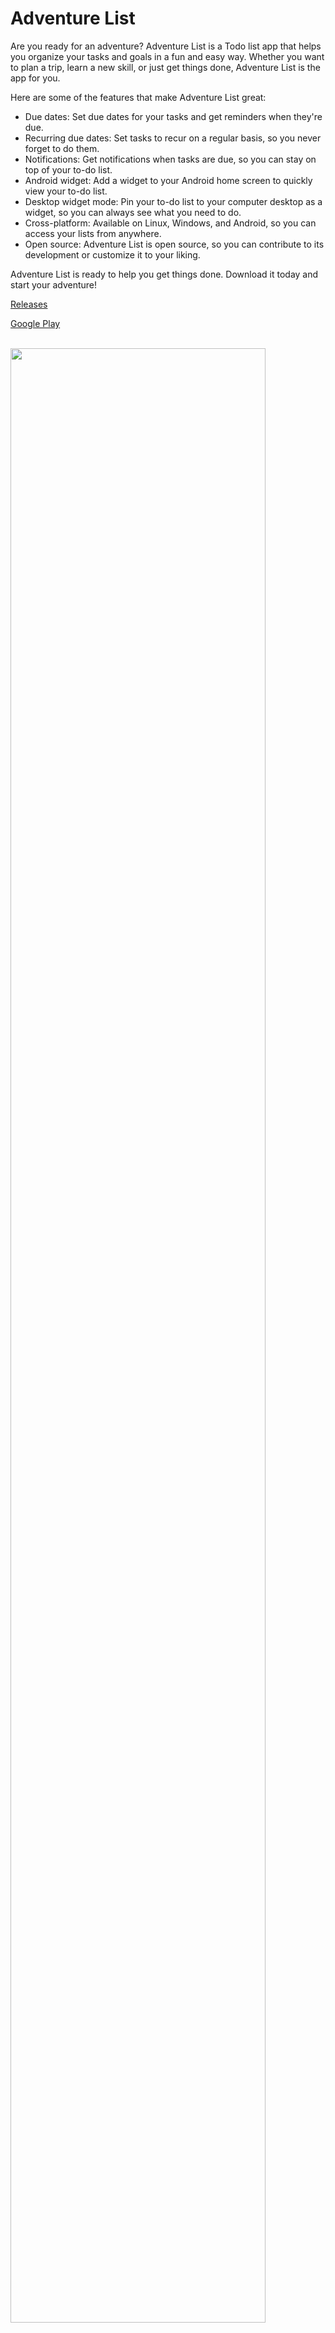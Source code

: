 # Adventure List

Are you ready for an adventure? Adventure List is a Todo list app that helps you organize your tasks and goals in a fun and easy way. Whether you want to plan a trip, learn a new skill, or just get things done, Adventure List is the app for you. 

Here are some of the features that make Adventure List great:

- Due dates: Set due dates for your tasks and get reminders when they're due.
- Recurring due dates: Set tasks to recur on a regular basis, so you never forget to do them.
- Notifications: Get notifications when tasks are due, so you can stay on top of your to-do list.
- Android widget: Add a widget to your Android home screen to quickly view your to-do list.
- Desktop widget mode: Pin your to-do list to your computer desktop as a widget, so you can always see what you need to do.
- Cross-platform: Available on Linux, Windows, and Android, so you can access your lists from anywhere.
- Open source: Adventure List is open source, so you can contribute to its development or customize it to your liking.

Adventure List is ready to help you get things done. Download it today and start your adventure!


[Releases](https://github.com/Merrit/adventure_list/releases)

[Google Play](https://play.google.com/store/apps/details?id=codes.merritt.adventurelist)


<br>

<img src="https://i.imgur.com/wdqxDFP.png" style="width:90%">
<img src="https://i.imgur.com/oDECfhj.png" style="width:90%">
<img src="https://i.imgur.com/KNREbG8.png" style="width:40%">
<img src="https://i.imgur.com/KpvZLLt.png" style="width:40%">

<br>


## Roadmap

### Planned

- Due dates / reminders
  - Recurring tasks
- Offline mode
  - Improve offline capabilities so the app can reliably be used offline
- Collaboration on lists with other users
- Desktop widget
- Desktop notifications
  - Notification center / popup / tray icon badge / etc

### Considering

- Improve Android widget (could use assistance)
- Web version
